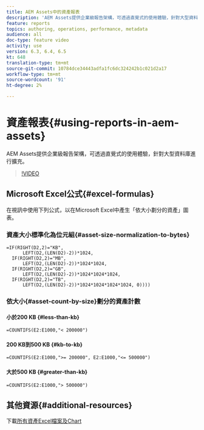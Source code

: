 ```yaml
---
title: AEM Assets中的資產報表
description: 'AEM Assets提供企業級報告架構，可透過直覺式的使用體驗，針對大型資料庫進行擴充。 '
feature: reports
topics: authoring, operations, performance, metadata
audience: all
doc-type: feature video
activity: use
version: 6.3, 6.4, 6.5
kt: 648
translation-type: tm+mt
source-git-commit: 10784dce34443adfa1fc6dc324242b1c021d2a17
workflow-type: tm+mt
source-wordcount: '91'
ht-degree: 2%

---
```



# 資產報表{#using-reports-in-aem-assets}

AEM Assets提供企業級報告架構，可透過直覺式的使用體驗，針對大型資料庫進行擴充。

>[!VIDEO](https://video.tv.adobe.com/v/22140/?quality=12&learn=on)

## Microsoft Excel公式{#excel-formulas}

在視訊中使用下列公式，以在Microsoft Excel中產生「依大小劃分的資產」圖表。

### 資產大小標準化為位元組{#asset-size-normalization-to-bytes}

```
=IF(RIGHT(D2,2)="KB",
      LEFT(D2,(LEN(D2)-2))*1024,
  IF(RIGHT(D2,2)="MB",
      LEFT(D2,(LEN(D2)-2))*1024*1024,
  IF(RIGHT(D2,2)="GB",
      LEFT(D2,(LEN(D2)-2))*1024*1024*1024,
  IF(RIGHT(D2,2)="TB",
      LEFT(D2,(LEN(D2)-2))*1024*1024*1024*1024, 0))))
```

### 依大小{#asset-count-by-size}劃分的資產計數

#### 小於200 KB {#less-than-kb}

```
=COUNTIFS(E2:E1000,"< 200000")
```

#### 200 KB到500 KB {#kb-to-kb}

```
=COUNTIFS(E2:E1000,">= 200000", E2:E1000,"<= 500000")
```

#### 大於500 KB {#greater-than-kb}

```
=COUNTIFS(E2:E1000,"> 500000")
```

## 其他資源{#additional-resources}

下載[所有資產Excel檔案及Chart](./assets/asset-reports/all-assets.xlsx)
